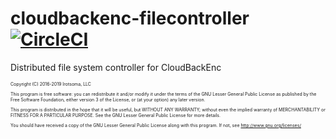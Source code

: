 # cloudbackenc-filecontroller [![CircleCI](https://circleci.com/gh/irotsoma/cloudbackenc-filecontroller/tree/master.svg?style=svg)](https://circleci.com/gh/irotsoma/cloudbackenc-filecontroller/tree/master)

Distributed file system controller for CloudBackEnc

<span style="font-size: .5em;">
Copyright (C) 2016-2019  Irotsoma, LLC

This program is free software: you can redistribute it and/or modify
it under the terms of the GNU Lesser General Public License as published by
the Free Software Foundation, either version 3 of the License, or
(at your option) any later version.

This program is distributed in the hope that it will be useful,
but WITHOUT ANY WARRANTY; without even the implied warranty of
MERCHANTABILITY or FITNESS FOR A PARTICULAR PURPOSE.  See the
GNU Lesser General Public License for more details.

You should have received a copy of the GNU Lesser General Public License
along with this program.  If not, see <http://www.gnu.org/licenses/>
</span>
